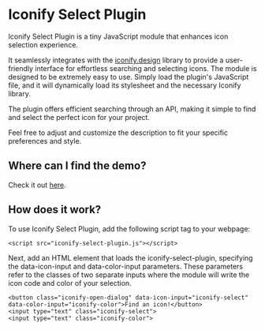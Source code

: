 # Iconify Select Plugin

Iconify Select Plugin is a tiny JavaScript module that enhances icon selection experience.

It seamlessly integrates with the [iconify.design](https://iconify.design) library to provide a user-friendly interface for effortless searching and selecting icons.
The module is designed to be extremely easy to use. Simply load the plugin's JavaScript file, and it will dynamically load its stylesheet and the necessary Iconify library.

The plugin offers efficient searching through an API, making it simple to find and select the perfect icon for your project.

Feel free to adjust and customize the description to fit your specific preferences and style.

## Where can I find the demo?

Check it out [here](https://tox82.github.io/iconify-select-plugin/).

## How does it work?

To use Iconify Select Plugin, add the following script tag to your webpage:

    <script src="iconify-select-plugin.js"></script>

Next, add an HTML element that loads the iconify-select-plugin, specifying the data-icon-input and data-color-input parameters.
These parameters refer to the classes of two separate inputs where the module will write the icon code and color of your selection.

    <button class="iconify-open-dialog" data-icon-input="iconify-select" data-color-input="iconify-color">Find an icon!</button>
    <input type="text" class="iconify-select">
    <input type="text" class="iconify-color">